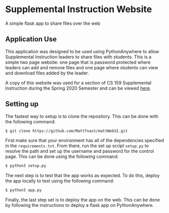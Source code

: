 # Supplemental Instruction Website

A simple flask app to share files over the web

## Application Use

This application was designed to be used using PythonAnywhere to allow Supplemental Instruction leaders to share files with students. This is a simple two page website: one page that is password protected where leaders can add and remove files and one page where students can view and download files added by the leader.

A copy of this website was used for a section of CS 159 Supplemental Instruction during the Spring 2020 Semester and can be viewed [here](https://purduesi159.pythonanywhere.com/).

## Setting up

The fastest way to setup is to clone the repository. This can be done with the following command:

```sh
$ git clone https://github.com/MattToast/mattWebSI.git
```

First make sure that your environment has all of the dependencies specified in the `requirements.txt`. From there, run the set up script `setup.py` to resolve the path and set up the username and password for the control page. This can be done using the following command:

```sh
$ python3 setup.py
```

The next step is to test that the app works as expected. To do this, deploy the app locally to test using the following command:

```sh
$ python3 app.py
```

Finally, the last step set is to deploy the app on the web. This can be done by following the instructions to deploy a flask app on PythonAnywhere.